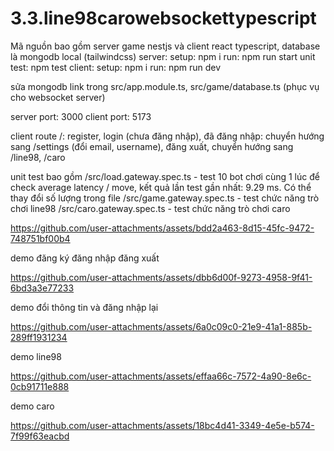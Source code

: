 # 3.3.line98carowebsockettypescript

Mã nguồn bao gồm server game nestjs và client react typescript, database là mongodb local (tailwindcss)
server:
setup: npm i
run: npm run start
unit test: npm test
client:
setup: npm i
run: npm run dev

sửa mongodb link trong src/app.module.ts, src/game/database.ts (phục vụ cho websocket server)

server port: 3000
client port: 5173

client route
/: register, login (chưa đăng nhập), đã đăng nhập: chuyển hướng sang /settings (đổi email, username), đăng xuất, chuyển hướng sang /line98, /caro

unit test bao gồm
/src/load.gateway.spec.ts - test 10 bot chơi cùng 1 lúc để check average latency / move, kết quả lần test gần nhất: 9.29 ms. Có thể thay đổi số lượng trong file
/src/game.gateway.spec.ts - test chức năng trò chơi line98
/src/caro.gateway.spec.ts - test chức năng trò chơi caro

https://github.com/user-attachments/assets/bdd2a463-8d15-45fc-9472-748751bf00b4

demo đăng ký đăng nhập đăng xuất 

https://github.com/user-attachments/assets/dbb6d00f-9273-4958-9f41-6bd3a3e77233

demo đổi thông tin và đăng nhập lại

https://github.com/user-attachments/assets/6a0c09c0-21e9-41a1-885b-289ff1931234

demo line98

https://github.com/user-attachments/assets/effaa66c-7572-4a90-8e6c-0cb91711e888

demo caro

https://github.com/user-attachments/assets/18bc4d41-3349-4e5e-b574-7f99f63eacbd


